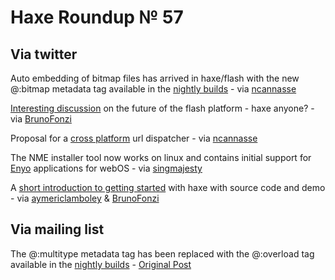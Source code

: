 [_template]: roundup.html
# Haxe Roundup № 57

## Via twitter
Auto embedding of bitmap files has arrived in haxe/flash with the new @:bitmap metadata tag available in the [nightly builds][link 1] - via [ncannasse][link 2]

[Interesting discussion][link 3] on the future of the flash platform - haxe anyone? - via [BrunoFonzi][link 4]

Proposal for a [cross platform][link 5] url dispatcher - via [ncannasse][link 6]

The NME installer tool now works on linux and contains initial support for [Enyo][link 7] applications for webOS - via [singmajesty][link 8]

A [short introduction to getting started][link 9] with haxe with source code and demo - via [aymericlamboley][link 10] &amp; [BrunoFonzi][link 11]

## Via mailing list
The @:multitype metadata tag has been replaced with the @:overload tag available in the [nightly builds][link 12] - [Original Post][link 13]

[link 1]: http://haxe.cmt.tc/ "haxe nightly builds"
[link 2]: http://www.twitter.com/#!/ncannasse "@ncannasse"
[link 3]: https://plus.google.com/u/0/101442860925536092201/posts/7fXxXgBEKUr "Future of the Flash Platform"
[link 4]: http://www.twitter.com/#!/BrunoFonzi "@BrunoFonzi"
[link 5]: http://haxe.org/manual/dispatch "Proposal for a cross platform url dispatcher"
[link 6]: http://www.twitter.com/#!/ncannasse "@ncannasse"
[link 7]: http://www.engadget.com/2011/02/09/webos-enyo-framework-free-to-developers-today-brings-pixel-dens/ "What is Enyo?"
[link 8]: http://www.twitter.com/#!/singmajesty "@singmajesty"
[link 9]: http://www.aymericlamboley.fr/blog/starting-with-haxe/ "Getting started with haxe - source code and demos included"
[link 10]: http://www.twitter.com/aymericlamboley "@aymericlamboley"
[link 11]: http://www.twitter.com/#!/BrunoFonzi "@BrunoFonzi"
[link 12]: http://haxe.cmt.tc/ "haxe nightly builds"
[link 13]: http://haxe.1354130.n2.nabble.com/Replaced-multitype-by-overload-td6636016.html "@:multitype replaced with @:overload"

